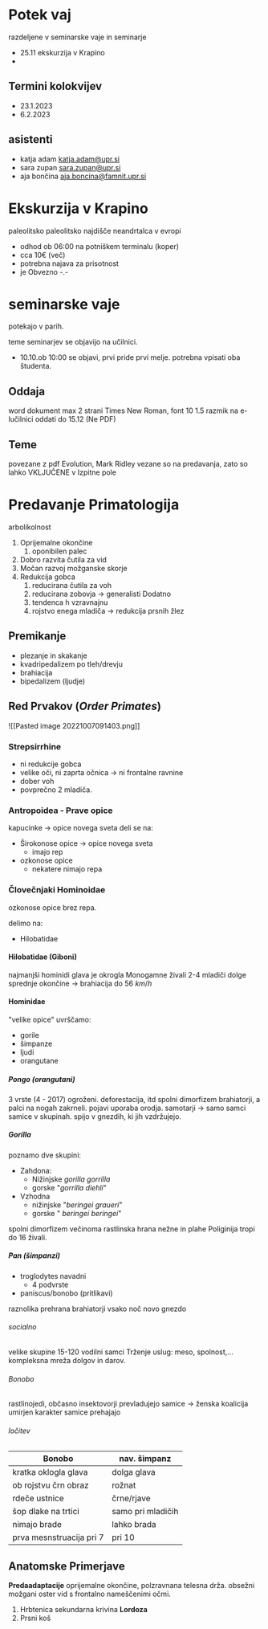 # Potek vaj
razdeljene v seminarske vaje in seminarje


- 25.11 ekskurzija v Krapino
- 
## Termini kolokvijev
- 23.1.2023
- 6.2.2023

## asistenti 
- katja adam katja.adam@upr.si
- sara zupan sara.zupan@upr.si
- aja bončina aja.boncina@famnit.upr.si

# Ekskurzija v Krapino
paleolitsko paleolitsko najdišče neandrtalca v evropi
- odhod ob 06:00 na potniškem terminalu (koper)
- cca 10€ (več)
- potrebna najava za prisotnost
- je Obvezno -.-

# seminarske vaje
potekajo v parih.

teme seminarjev se objavijo na učilnici.
- 10.10.ob 10:00 se objavi, prvi pride prvi melje. potrebna vpisati oba študenta.

## Oddaja
word dokument max 2 strani Times New Roman, font 10 1.5 razmik
na e-lučilnici oddati do 15.12 (Ne PDF)

## Teme
povezane z pdf Evolution, Mark Ridley
vezane so na predavanja, zato so lahko VKLJUČENE v Izpitne pole


# Predavanje Primatologija

arbolikolnost

1. Oprijemalne okončine
	1. oponibilen palec
2. Dobro razvita čutila za vid
3. Močan razvoj možganske skorje
4. Redukcija gobca
	1. reducirana čutila za voh
	2. reducirana zobovja -> generalisti
Dodatno
	1. tendenca h vzravnajnu
	2. rojstvo enega mladiča -> redukcija prsnih žlez
## Premikanje
- plezanje in skakanje
- kvadripedalizem po tleh/drevju
- brahiacija
- bipedalizem (ljudje)
## Red Prvakov (*Order Primates*)
![[Pasted image 20221007091403.png]]

### Strepsirrhine 
- ni redukcije gobca
- velike oči, ni zaprta očnica -> ni frontalne ravnine
- dober voh
- povprečno 2 mladiča.

### Antropoidea - Prave opice
kapucinke -> opice novega sveta
deli se na:
- Širokonose opice -> opice novega sveta
	- imajo rep
- ozkonose opice
	- nekatere nimajo repa

### Človečnjaki Hominoidae
ozkonose opice brez repa.

delimo na:
- Hilobatidae

#### Hilobatidae (Giboni)
najmanjši hominidi
glava je okrogla
Monogamne živali
2-4 mladiči
dolge sprednje okončine -> brahiacija do 56 $km/h$

#### Hominidae
"velike opice"
uvrščamo:
- gorile
- šimpanze
- ljudi
- orangutane
##### Pongo (orangutani)
3 vrste (4 - 2017)
ogroženi.  deforestacija, itd
spolni dimorfizem
brahiatorji, a palci na nogah zakrneli.
pojavi uporaba orodja.
samotarji -> samo samci
samice v skupinah.
spijo v gnezdih, ki jih vzdržujejo.
##### Gorilla
poznamo dve skupini:
- Zahdona:
	- Nižinjske *gorilla gorrilla*
	- gorske "*gorrilla diehli*"
-  Vzhodna
	- nižinjske "*beringei graueri*"
	- gorske " *beringei beringei*"

spolni dimorfizem
večinoma rastlinska hrana
nežne in plahe
Poliginija
tropi do 16 živali.

##### Pan (šimpanzi)
- troglodytes navadni
	- 4 podvrste
- paniscus/bonobo (pritlikavi)

raznolika prehrana
brahiatorji
vsako noč novo gnezdo

###### socialno 
velike skupine 15-120
vodilni samci
Trženje uslug: meso, spolnost,...
kompleksna mreža dolgov in darov.

###### Bonobo
rastlinojedi, občasno insektovorji
prevladujejo samice -> ženska koalicija
umirjen karakter
samice prehajajo

###### ločitev
| Bonobo                   | nav. šimpanz      |
| ------------------------ | ----------------- |
| kratka oklogla glava     | dolga glava       |
| ob rojstvu črn obraz     | rožnat            |
| rdeče ustnice            | črne/rjave        |
| šop dlake na trtici      | samo pri mladičih |
| nimajo brade             | lahko brada       |
| prva mesnstruacija pri 7 | pri 10            | 


## Anatomske Primerjave 
**Predaadaptacije**
oprijemalne okončine, polzravnana telesna drža.
obsežni možgani
oster vid s frontalno nameščenimi očmi.
1. Hrbtenica
	sekundarna krivina **Lordoza**
2. Prsni koš